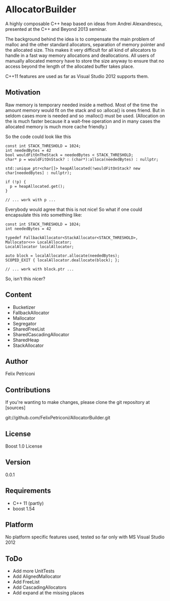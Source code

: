AllocatorBuilder
================

A highly composable C++ heap based on ideas from Andrei Alexandrescu, presented at the C++ and Beyond 2013 seminar.

The background behind the idea is to compensate the main problem of malloc and the other standard allocators, separation of memory pointer and the allocated size. This makes it very difficult for all kind of allocators to handle in a fast way memory allocations and deallocations. All users of manually allocated memory have to store the size anyway to ensure that no access beyond the length of the allocated buffer takes place.

C++11 features are used as far as Visual Studio 2012 supports them.

Motivation
----------
Raw memory is temporary needed inside a method. Most of the time the amount memory would fit on the stack and so :alloca() is ones friend. But in seldom cases more is needed and so :malloc() must be used. (Allocation on the is much faster because it a wait-free operation and in many cases the allocated memory is much more cache friendly.)

So the code could look like this
  
    const int STACK_THRESHOLD = 1024;
    int neededBytes = 42
    bool wouldFitOnTheStack = neededBytes < STACK_THRESHOLD;
    char* p = wouldFitOnStack? : (char*):alloca(neededBytes) : nullptr;
    
    std::unique_ptr<char[]> heapAllocated(!wouldFitOnStack? new char[neededBytes] : nullptr);
  
    if (!p) {
      p = heapAllocated.get();
    }
  
    // ... work with p ... 

Everybody would agree that this is not nice! So what if one could encapsulate this into something like:

    const int STACK_THRESHOLD = 1024;
    int neededBytes = 42

    typedef FallbackAllocator<StackAllocator<STACK_THRESHOLD>, Mallocator<>> LocalAllocator; 
    LocalAllocator localAllocator;
  
    auto block = localAllocator.allocate(neededBytes);
    SCOPED_EXIT { localAllocator.deallocate(block); };
    
    // ... work with block.ptr ... 
 
So, isn't this nicer? 
  
  
Content
-------
  * Bucketizer
  * FallbackAllocator
  * Mallocator
  * Segregator
  * SharedFreeList
  * SharedCascadingAllocator
  * SharedHeap
  * StackAllocator
  

Author 
------
  Felix Petriconi
  

Contributions
-------------

If you're wanting to make changes, please clone the git repository at [sources]

git://github.com/FelixPetriconi/AllocatorBuilder.git

  
License
-------
  Boost 1.0 License


Version
-------
  0.0.1

Requirements
------------
  * C++ 11 (partly)
  * boost 1.54


Platform
--------
  No platform specific features used, tested so far only with MS Visual Studio 2012

ToDo
----
  * Add more UnitTests
  * Add AlignedMallocator
  * Add FreeList
  * Add CascadingAllocators
  * Add expand at the missing places


